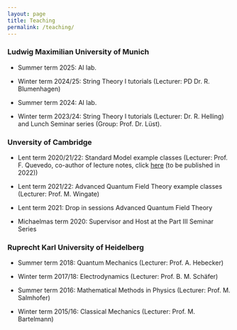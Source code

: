```yaml
---
layout: page
title: Teaching
permalink: /teaching/
---
```


### <b> Ludwig Maximilian University of Munich </b>

* Summer term 2025: AI lab.

* Winter term 2024/25: String Theory I tutorials (Lecturer: PD Dr. R. Blumenhagen)

* Summer term 2024: AI lab.

* Winter term 2023/24: String Theory I tutorials (Lecturer: Dr. R. Helling) and Lunch Seminar series (Group: Prof. Dr. Lüst).

### <b> Unversity of Cambridge </b>

* Lent term 2020/21/22: Standard Model example classes (Lecturer: Prof. F. Quevedo, co-author of lecture notes, click [here](https://www.dropbox.com/sh/3uozafi6x9wtsey/AAADDdtIjLpukH0mQr1vNL6pa?dl=0&preview=StandardModel_2021.pdf) (to be published in 2022))

* Lent term 2021/22: Advanced Quantum Field Theory example classes (Lecturer: Prof. M. Wingate)

* Lent term 2021: Drop in sessions Advanced Quantum Field Theory

* Michaelmas term 2020: Supervisor and Host at the Part III Seminar Series


### <b> Ruprecht Karl University of Heidelberg </b>

* Summer term 2018: Quantum Mechanics (Lecturer: Prof. A. Hebecker)

* Winter term 2017/18: Electrodynamics (Lecturer: Prof. B. M. Schäfer)

* Summer term 2016: Mathematical Methods in Physics (Lecturer: Prof. M. Salmhofer)

* Winter term 2015/16: Classical Mechanics (Lecturer: Prof. M. Bartelmann)



